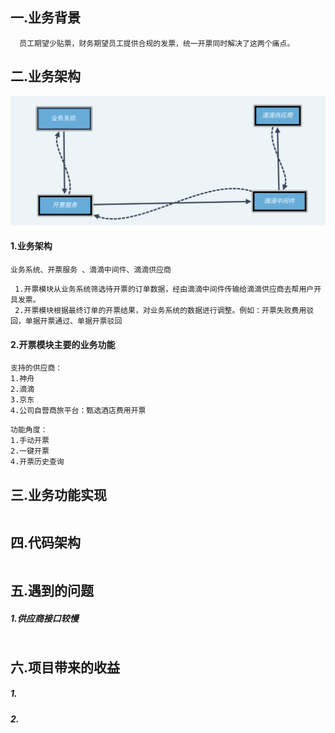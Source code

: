 ## 一.业务背景
```
  员工期望少贴票，财务期望员工提供合规的发票，统一开票同时解决了这两个痛点。
```
   
## 二.业务架构
![avatar](file/Invoice.png)
#### 1.业务架构
```
业务系统、开票服务 、滴滴中间件、滴滴供应商
```
```
 1.开票模块从业务系统筛选待开票的订单数据，经由滴滴中间件传输给滴滴供应商去帮用户开具发票。
 2.开票模块根据最终订单的开票结果，对业务系统的数据进行调整。例如：开票失败费用驳回，单据开票通过、单据开票驳回
```

#### 2.开票模块主要的业务功能
```
支持的供应商：
1.神舟
2.滴滴
3.京东
4.公司自营商旅平台：甄选酒店费用开票
```

```
功能角度：
1.手动开票
2.一键开票
4.开票历史查询

```

## 三.业务功能实现
```

```

## 四.代码架构
```

```


## 五.遇到的问题
##### 1.供应商接口较慢
```
```


## 六.项目带来的收益
##### 1.

##### 2.
